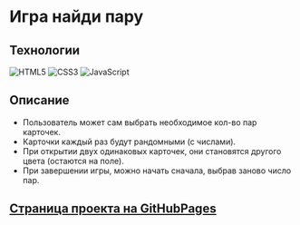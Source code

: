 # Игра найди пару

## Технологии

![HTML5](https://img.shields.io/badge/-HTML5-e34f26?logo=html5&logoColor=white)
![CSS3](https://img.shields.io/badge/-CSS3-1572b6?logo=css3&logoColor=white)
![JavaScript](https://img.shields.io/badge/-JavaScript-f7df1e?logo=javaScript&logoColor=black)

## Описание

- Пользователь может сам выбрать необходимое кол-во пар карточек.
- Карточки каждый раз будут рандомными (с числами).
- При открытии двух одинаковых карточек, они становятся другого цвета (остаются на поле).
- При завершении игры, можно начать сначала, выбрав заново число пар.

## [Страница проекта на GitHubPages](https://ekaterinatet.github.io/pairs-game/)
